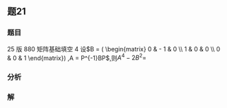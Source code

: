 ## 题21
### 题目
25 版 880 矩阵基础填空 4
设$B = ( \begin{matrix} 0 &  - 1 & 0 \\  1 & 0 & 0 \\  0 & 0 & 1 \end{matrix}) ,A = P^{-1}BP$,则$A^4 - 2B^2 =$
### 分析

### 解